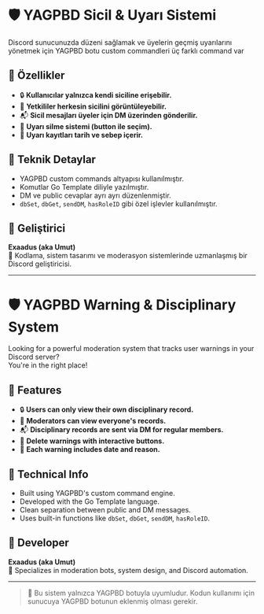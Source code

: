 # 🛡️ YAGPBD Sicil & Uyarı Sistemi

Discord sunucunuzda düzeni sağlamak ve üyelerin geçmiş uyarılarını yönetmek için YAGPBD botu custom commandleri üç farklı command var
## 🚀 Özellikler
- 🔒 **Kullanıcılar yalnızca kendi siciline erişebilir.**
- 🛂 **Yetkililer herkesin sicilini görüntüleyebilir.**
- 📬 **Sicil mesajları üyeler için DM üzerinden gönderilir.**
- 🧹 **Uyarı silme sistemi (button ile seçim).**
- 🧾 **Uyarı kayıtları tarih ve sebep içerir.**

## 🔧 Teknik Detaylar
- YAGPBD custom commands altyapısı kullanılmıştır.
- Komutlar Go Template diliyle yazılmıştır.
- DM ve public cevaplar ayrı ayrı düzenlenmiştir.
- `dbSet`, `dbGet`, `sendDM`, `hasRoleID` gibi özel işlevler kullanılmıştır.

## 👤 Geliştirici
**Exaadus (aka Umut)**  
🧠 Kodlama, sistem tasarımı ve moderasyon sistemlerinde uzmanlaşmış bir Discord geliştiricisi.

---

# 🛡️ YAGPBD Warning & Disciplinary System

Looking for a powerful moderation system that tracks user warnings in your Discord server?  
You're in the right place!

## 🚀 Features
- 🔒 **Users can only view their own disciplinary record.**
- 🛂 **Moderators can view everyone's records.**
- 📬 **Disciplinary records are sent via DM for regular members.**
- 🧹 **Delete warnings with interactive buttons.**
- 🧾 **Each warning includes date and reason.**

## 🔧 Technical Info
- Built using YAGPBD's custom command engine.
- Developed with the Go Template language.
- Clean separation between public and DM messages.
- Uses built-in functions like `dbSet`, `dbGet`, `sendDM`, `hasRoleID`.

## 👤 Developer
**Exaadus (aka Umut)**  
🧠 Specializes in moderation bots, system design, and Discord automation.

---

> 📌 Bu sistem yalnızca YAGPBD botuyla uyumludur. Kodun kullanımı için sunucuya YAGPBD botunun eklenmiş olması gerekir.

